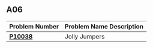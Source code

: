  ##  A06

| Problem Number | Problem Name Description |
| ----------- | ---------------------- |
| **<a href="https://github.com/Preassume/4883-PT-Riddle/tree/main/Assignments/A06/P10038">P10038</a>** | Jolly Jumpers |
